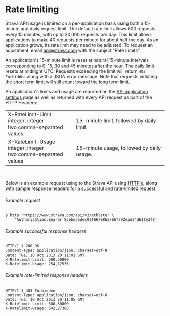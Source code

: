 # Rate limiting

Strava API usage is limited on a per-application basis using both a 15-minute and daily request limit.
The default rate limit allows 600 requests every 15 minutes, with up to 30,000 requests per day.
This limit allows applications to make 40 requests per minute for about half the day.
As an application grows, its rate limit may need to be adjusted.
To request an adjustment, email [api@strava.com](mailto:api@strava.com?subject=Rate%20Limits) with the subject "Rate Limits".

An application's 15-minute limit is reset at natural 15-minute intervals corresponding to 0, 15, 30 and 45 minutes after
the hour. The daily limit resets at midnight UTC.
Requests exceeding the limit will return `403 Forbidden` along with a JSON error message.
Note that requests violating the short term limit will still count toward the long term limit.

An application's limits and usage are reported on the [API application settings](https://www.strava.com/settings/api)
page as well as returned with every API request as part of the HTTP Headers:

<table class="parameters">
  <tr>   
    <td width="200px">
        <span class="parameter-name">X-RateLimit-Limit</span>
      <br>
      <span class="parameter-description">
        integer, integer <br /> two comma-separated values
      </span>
    </td>
    <td>
        15-minute limit, followed by daily limit.
    </td>
  </tr>
  <tr>
    <td width="200px">
      <span class="parameter-name">X-RateLimit-Usage</span>
      <br>
      <span class="parameter-description">
        integer, integer <br /> two comma-separated values
      </span>
    </td>
    <td>
        15-minute usage, followed by daily usage.
    </td>
  </tr>
</table>
<br>

Below is an example request using to the Strava API using [HTTPie](https://httpie.org/), along with sample response headers for a
successful and rate-limited request:

###### Example request

    $ http 'https://www.strava.com/api/v3/athlete' \
        'Authorization:Bearer 83ebeabdec09f6670863766f792ead24d61fe3f9'

###### Example successful response headers

    HTTP/1.1 200 OK
    Content-Type: application/json; charset=utf-8
    Date: Tue, 10 Oct 2013 20:11:01 GMT
    X-Ratelimit-Limit: 600,30000
    X-Ratelimit-Usage: 254,12536

###### Example rate-limited response headers

    HTTP/1.1 403 Forbidden
    Content-Type: application/json; charset=utf-8
    Date: Tue, 10 Oct 2013 20:11:05 GMT
    X-Ratelimit-Limit: 600,30000
    X-Ratelimit-Usage: 642,27300
